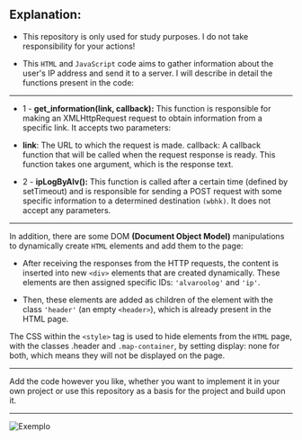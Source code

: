 ## Explanation:
- This repository is only used for study purposes. I do not take responsibility for your actions!

- This `HTML` and `JavaScript` code aims to gather information about the user's IP address and send it to a server. I will describe in detail the functions present in the code:

---

- 1 - **get_information(link, callback):**
This function is responsible for making an XMLHttpRequest request to obtain information from a specific link. It accepts two parameters:

- **link**: The URL to which the request is made.
callback: A callback function that will be called when the request response is ready. This function takes one argument, which is the response text.

- 2 - **ipLogByAlv():**
This function is called after a certain time (defined by setTimeout) and is responsible for sending a POST request with some specific information to a determined destination `(wbhk)`. It does not accept any parameters.
---
In addition, there are some DOM **(Document Object Model)** manipulations to dynamically create `HTML` elements and add them to the page:

- After receiving the responses from the HTTP requests, the content is inserted into new `<div>` elements that are created dynamically. These elements are then assigned specific IDs: `'alvaroolog'` and `'ip'`.


- Then, these elements are added as children of the element with the class `'header'` (an empty `<header>`), which is already present in the HTML page.

The CSS within the `<style>` tag is used to hide elements from the `HTML` page, with the classes .header and `.map-container`, by setting display: none for both, which means they will not be displayed on the page.

---

Add the code however you like, whether you want to implement it in your own project or use this repository as a basis for the project and build upon it.

---

![Exemplo](https://media.discordapp.net/attachments/1155932525366099990/1208356800450011196/image.png?ex=65e2fcf7&is=65d087f7&hm=882636c308419c3e30f0ad173aa9522a648b333dece149e6f76a047143a4d3ef&=&format=webp&quality=lossless&width=408&height=82)